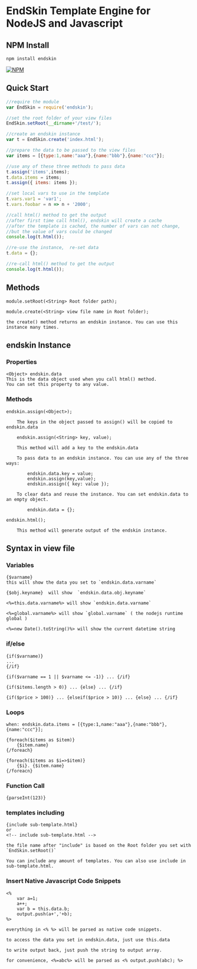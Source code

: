 # EndSkin Template Engine for NodeJS and Javascript #

## NPM Install ##

```
npm install endskin
```

[![NPM](https://nodei.co/npm/endskin.png?downloads=true&stars=true)](https://www.npmjs.com/package/endskin)

## Quick Start ##

```javascript
//require the module
var EndSkin = require('endskin');

//set the root folder of your view files
EndSkin.setRoot(__dirname+'/test/');

//create an endskin instance
var t = EndSkin.create('index.html');

//prepare the data to be passed to the view files
var items = [{type:1,name:"aaa"},{name:"bbb"},{name:"ccc"}];

//use any of these three methods to pass data
t.assign('items',items);
t.data.items = items;
t.assign({ items: items });

//set local vars to use in the template
t.vars.var1 = 'var1';
t.vars.foobar = n => n + '2000';

//call html() method to get the output
//after first time call html(), endskin will create a cache
//after the template is cached, the number of vars can not change,
//but the value of vars could be changed
console.log(t.html());

//re-use the instance,  re-set data
t.data = {};

//re-call html() method to get the output
console.log(t.html());
```

## Methods ##

	module.setRoot(<String> Root folder path);

	module.create(<String> view file name in Root folder);

	the create() method returns an endskin instance. You can use this instance many times.

## endskin Instance ##

### Properties ###

	<Object> endskin.data
	This is the data object used when you call html() method.
	You can set this property to any value.

### Methods ##
	
	endskin.assign(<Object>);

		The keys in the object passed to assign() will be copied to endskin.data

		endskin.assign(<String> key, value);

		This method will add a key to the endskin.data

		To pass data to an endskin instance. You can use any of the three ways:

			endskin.data.key = value;
			endskin.assign(key,value);
			endskin.assign({ key: value });

		To clear data and reuse the instance. You can set endskin.data to an empty object.

			endskin.data = {};

	endskin.html();

		This method will generate output of the endskin instance.


## Syntax in view file ##

### Variables ###
	
	{$varname}
	this will show the data you set to `endskin.data.varname`

	{$obj.keyname}  will show  `endskin.data.obj.keyname`

	<%=this.data.varname%> will show `endskin.data.varname`

	<%=global.varname%> will show `global.varname` ( the nodejs runtime global )

	<%=new Date().toString()%> will show the current datetime string

### if/else ###

	{if($varname)}
	...
	{/if}

	{if($varname == 1 || $varname <= -1)} ... {/if}

	{if($items.length > 0)} ... {else} ... {/if}

	{if($price > 100)} ... {elseif($price > 10)} ... {else} ... {/if}

### Loops ###

	when: endskin.data.items = [{type:1,name:"aaa"},{name:"bbb"},{name:"ccc"}];

	{foreach($items as $item)}
		{$item.name}
	{/foreach}

	{foreach($items as $i=>$item)}
		{$i}. {$item.name}
	{/foreacn}

### Function Call ###

	{parseInt(123)}

### templates including ###

	{include sub-template.html}
	or
	<!-- include sub-template.html -->

	the file name after "include" is based on the Root folder you set with `EndSkin.setRoot()`

	You can include any amount of templates. You can also use include in sub-template.html.

### Insert Native Javascript Code Snippets ###

	<%
		var a=1;
		a++;
		var b = this.data.b;
		output.push(a+','+b);
	%>
	
	everything in <% %> will be parsed as native code snippets.

	to access the data you set in endskin.data, just use this.data

	to write output back, just push the string to output array.

	for convenience, <%=abc%> will be parsed as <% output.push(abc); %> 





